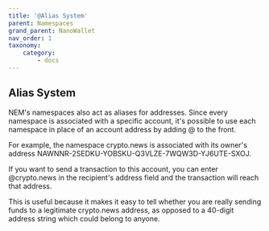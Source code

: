 ```yaml
---
title: '@Alias System'
parent: Namespaces
grand_parent: NanoWallet
nav_order: 1
taxonomy:
    category:
        - docs
---
```


## Alias System

NEM's namespaces also act as aliases for addresses. Since every namespace is associated with a specific account, it's possible to use each namespace in place of an account address by adding @ to the front.

For example, the namespace crypto.news is associated with its owner's address NAWNNR-2SEDKU-YOBSKU-Q3VLZE-7WQW3D-YJ6UTE-SXOJ.

If you want to send a transaction to this account, you can enter @crypto.news in the recipient's address field and the transaction will reach that address.

This is useful because it makes it easy to tell whether you are really sending funds to a legitimate crypto.news address, as opposed to a 40-digit address string which could belong to anyone.